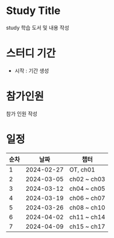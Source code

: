 # Study Title
study 학습 도서 및 내용 작성

# 스터디 기간
- 시작 : 기간 생성
# 참가인원
참가 인원 작성

# 일정
| 순차   | 날짜 | 챕터 |
|--------|-----|------|
| 1 | 2024-02-27  | OT, ch01 |
| 2 | 2024-03-05  | ch02 ~ ch03 |
| 3 | 2024-03-12  | ch04 ~ ch05 |
| 4 | 2024-03-19  | ch06 ~ ch07 |
| 5 | 2024-03-26  | ch08 ~ ch10 |
| 6 | 2024-04-02  | ch11 ~ ch14 |
| 7 | 2024-04-09  | ch15 ~ ch17 |
